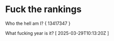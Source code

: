 # Fuck the rankings

Who the hell am I?
{ 13417347 }

What fucking year is it?
[ 2025-03-29T10:13:20Z ]
